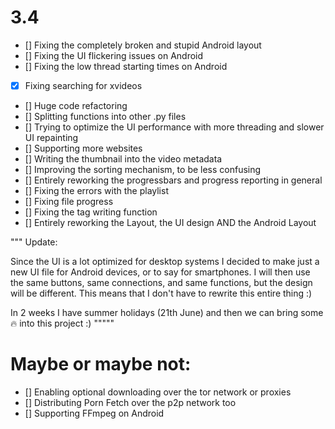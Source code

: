 # 3.4
- [] Fixing the completely broken and stupid Android layout
- [] Fixing the UI flickering issues on Android
- [] Fixing the low thread starting times on Android
- [x] Fixing searching for xvideos
- [] Huge code refactoring
- [] Splitting functions into other .py files
- [] Trying to optimize the UI performance with more threading and slower UI repainting
- [] Supporting more websites
- [] Writing the thumbnail into the video metadata
- [] Improving the sorting mechanism, to be less confusing
- [] Entirely reworking the progressbars and progress reporting in general
- [] Fixing the errors with the playlist
- [] Fixing file progress
- [] Fixing the tag writing function
- [] Entirely reworking the Layout, the UI design AND the Android Layout

"""
Update:

Since the UI is a lot optimized for desktop systems I decided to make just a new UI file for Android devices, or to say
for smartphones. I will then use the same buttons, same connections, and same functions, but the design will be different.
This means that I don't have to rewrite this entire thing :)


In 2 weeks I have summer holidays (21th June) and then we can bring some 🔥 into this project :)
"""""

# Maybe or maybe not:
- [] Enabling optional downloading over the tor network or proxies
- [] Distributing Porn Fetch over the p2p network too
- [] Supporting FFmpeg on Android